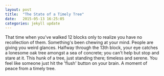 ```yaml
---
layout: post
title:  "The State of a Timely Tree"
date:   2015-05-13 16:25:05
categories: jekyll update
---
```


That time when you've walked 12 blocks only to realize you have no recollection of them. Something's been chewing at your mind. People are giving you weird glances. Halfway through the 13th block, your eye catches a lonesome oak tree amongst a sea of concrete; you can't help but stop and stare at it. This hunk of a tree, just standing there; timeless and serene. You feel like someone just hit the 'flush' button on your brain. A moment of peace from a timely tree.
